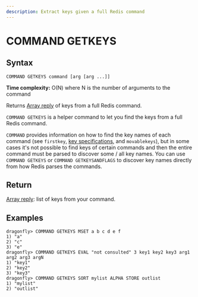 ```yaml
---
description: Extract keys given a full Redis command
---
```


# COMMAND GETKEYS

## Syntax

    COMMAND GETKEYS command [arg [arg ...]]

**Time complexity:** O(N) where N is the number of arguments to the command

Returns [Array reply](https://redis.io/docs/reference/protocol-spec#resp-arrays) of keys from a full Redis command.

`COMMAND GETKEYS` is a helper command to let you find the keys
from a full Redis command.

`COMMAND` provides information on how to find the key names of each command (see `firstkey`, [key specifications](https://redis.io/topics/key-specs#logical-operation-flags), and `movablekeys`),
but in some cases it's not possible to find keys of certain commands and then the entire command must be parsed to discover some / all key names.
You can use `COMMAND GETKEYS` or `COMMAND GETKEYSANDFLAGS` to discover key names directly from how Redis parses the commands.


## Return

[Array reply](https://redis.io/docs/reference/protocol-spec#resp-arrays): list of keys from your command.

## Examples

```shell
dragonfly> COMMAND GETKEYS MSET a b c d e f
1) "a"
2) "c"
3) "e"
dragonfly> COMMAND GETKEYS EVAL "not consulted" 3 key1 key2 key3 arg1 arg2 arg3 argN
1) "key1"
2) "key2"
3) "key3"
dragonfly> COMMAND GETKEYS SORT mylist ALPHA STORE outlist
1) "mylist"
2) "outlist"
```
